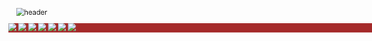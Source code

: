   <div>
    
    <!--Header-->
    ![header](https://capsule-render.vercel.app/api?type=venom&color=gradient&fontSize=60&height=300&section=header&text=Nothing,%20Ordinary%20Sunday)
    
  </div>
  
  <div style="background-color: brown;width:1000px;">
    <!--Body-->
    <!--Python-->
    <img src="https://img.shields.io/badge/Python-3776AB?style=flat-square&logo=Python&logoColor=white"/>
    <!--JavaScript-->
    <img src="https://img.shields.io/badge/JavaScript-F7DF1E?style=flat-square&logo=JavaScript&logoColor=white"/>
    <!--HTML5-->
    <img src="https://img.shields.io/badge/HTML5-E34F26?style=flat-square&logo=HTML5&logoColor=white"/>
    <!--CSS-->
    <img src="https://img.shields.io/badge/CSS3-1572B6?style=flat-square&logo=CSS3&logoColor=white"/>
    <!--Flask-->
    <img src="https://img.shields.io/badge/Flask-000000?style=flat-square&logo=Flask&logoColor=white"/>
    <!--Amazon AWS-->
    <img src="https://img.shields.io/badge/Amazon AWS-232F3E?style=flat-square&logo=AWS&logoColor=white"/>
      <!--MySQL-->
    <img src="https://img.shields.io/badge/MySQL-4479A1?style=flat-square&logo=MySQL&logoColor=white"/>
  </div>
